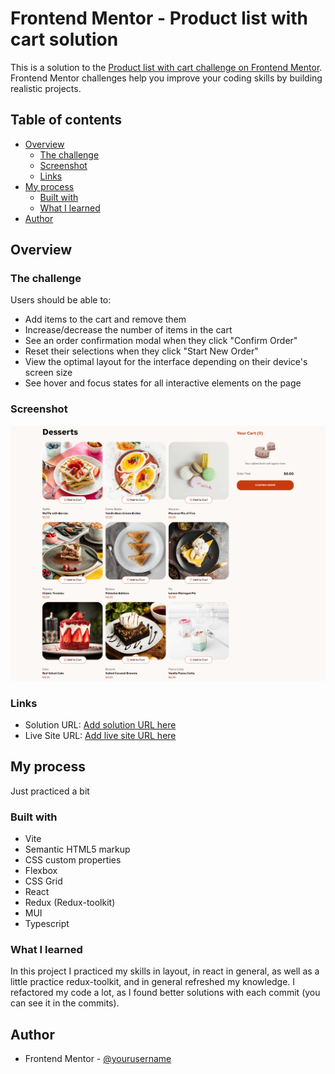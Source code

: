 # Frontend Mentor - Product list with cart solution

This is a solution to the [Product list with cart challenge on Frontend Mentor](https://www.frontendmentor.io/challenges/product-list-with-cart-5MmqLVAp_d). Frontend Mentor challenges help you improve your coding skills by building realistic projects.

## Table of contents

- [Overview](#overview)
  - [The challenge](#the-challenge)
  - [Screenshot](#screenshot)
  - [Links](#links)
- [My process](#my-process)
  - [Built with](#built-with)
  - [What I learned](#what-i-learned)
- [Author](#author)

## Overview

### The challenge

Users should be able to:

- Add items to the cart and remove them
- Increase/decrease the number of items in the cart
- See an order confirmation modal when they click "Confirm Order"
- Reset their selections when they click "Start New Order"
- View the optimal layout for the interface depending on their device's screen size
- See hover and focus states for all interactive elements on the page

### Screenshot

![](/public/assets/images/screenshot.jpg)

### Links

- Solution URL: [Add solution URL here](https://www.frontendmentor.io/solutions/my-solution-for-product-list-with-cart-S_3Cr1Yvmx)
- Live Site URL: [Add live site URL here](https://frontend-mentor-cart.vercel.app)

## My process

Just practiced a bit 

### Built with

- Vite
- Semantic HTML5 markup
- CSS custom properties
- Flexbox
- CSS Grid
- React
- Redux (Redux-toolkit)
- MUI
- Typescript

### What I learned

In this project I practiced my skills in layout, in react in general, as well as a little practice redux-toolkit, and in general refreshed my knowledge. I refactored my code a lot, as I found better solutions with each commit (you can see it in the commits).

## Author

- Frontend Mentor - [@yourusername](https://www.frontendmentor.io/profile/dzhumanov)
